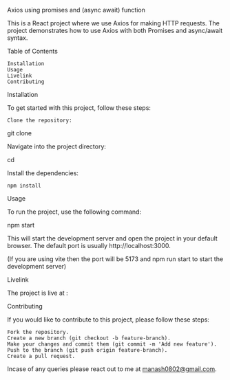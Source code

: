 Axios using promises and (async await) function

This is a React project where we use Axios for making HTTP requests. The project demonstrates how to use Axios with both Promises and async/await syntax.

Table of Contents

    Installation
    Usage
    Livelink
    Contributing

Installation

To get started with this project, follow these steps:

    Clone the repository:

git clone

Navigate into the project directory:

cd

Install the dependencies:

    npm install

Usage

To run the project, use the following command:

npm start

This will start the development server and open the project in your default browser. The default port is usually http://localhost:3000.

(If you are using vite then the port will be 5173 and npm run start to start the development server)

Livelink

The project is live at :

Contributing

If you would like to contribute to this project, please follow these steps:

    Fork the repository.
    Create a new branch (git checkout -b feature-branch).
    Make your changes and commit them (git commit -m 'Add new feature').
    Push to the branch (git push origin feature-branch).
    Create a pull request.

Incase of any queries please react out to me at manash0802@gmail.com.
